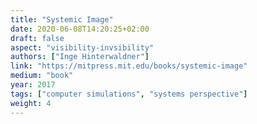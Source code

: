 ```yaml
---
title: "Systemic Image"
date: 2020-06-08T14:20:25+02:00
draft: false
aspect: "visibility-invsibility"
authors: ["Inge Hinterwaldner"]
link: "https://mitpress.mit.edu/books/systemic-image"
medium: "book"
year: 2017
tags: ["computer simulations", "systems perspective"]
weight: 4
---
```

